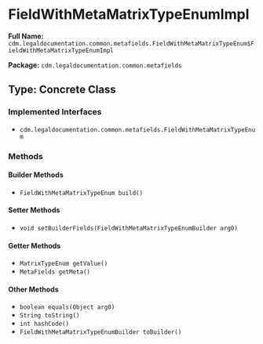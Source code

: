 # FieldWithMetaMatrixTypeEnumImpl

**Full Name:** `cdm.legaldocumentation.common.metafields.FieldWithMetaMatrixTypeEnum$FieldWithMetaMatrixTypeEnumImpl`

**Package:** `cdm.legaldocumentation.common.metafields`

## Type: Concrete Class

### Implemented Interfaces

- `cdm.legaldocumentation.common.metafields.FieldWithMetaMatrixTypeEnum`

### Methods

#### Builder Methods

- `FieldWithMetaMatrixTypeEnum build()`

#### Setter Methods

- `void setBuilderFields(FieldWithMetaMatrixTypeEnumBuilder arg0)`

#### Getter Methods

- `MatrixTypeEnum getValue()`
- `MetaFields getMeta()`

#### Other Methods

- `boolean equals(Object arg0)`
- `String toString()`
- `int hashCode()`
- `FieldWithMetaMatrixTypeEnumBuilder toBuilder()`

